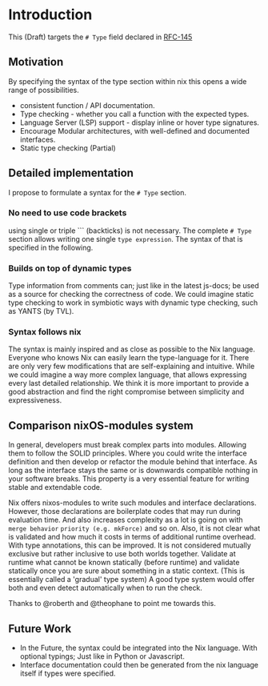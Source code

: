 # Introduction

This (Draft) targets the `# Type` field declared in [RFC-145](https://github.com/NixOS/rfcs/pull/145)

## Motivation

By specifying the syntax of the type section within nix this opens a wide range of possibilities.

- consistent function / API documentation.
- Type checking - whether you call a function with the expected types.
- Language Server (LSP) support - display inline or hover type signatures.
- Encourage Modular architectures, with well-defined and documented interfaces.
- Static type checking (Partial)

## Detailed implementation

I propose to formulate a syntax for the `# Type` section.

### No need to use code brackets

using single or triple ``\` (backticks) is not necessary. The complete `# Type` section allows writing one single `type expression`. The syntax of that is specified in the following.

### Builds on top of dynamic types

Type information from comments can; just like in the latest js-docs; be used as a source for checking the correctness of code.
We could imagine static type checking to work in symbiotic ways with dynamic type checking, such as YANTS (by TVL).

### Syntax follows nix

The syntax is mainly inspired and as close as possible to the Nix language. Everyone who knows Nix can easily learn the type-language for it.
There are only very few modifications that are self-explaining and intuitive. While we could imagine a way more complex language, that allows expressing every last detailed relationship.
We think it is more important to provide a good abstraction and find the right compromise between simplicity and expressiveness.

## Comparison nixOS-modules system

In general, developers must break complex parts into modules.
Allowing them to follow the SOLID principles. Where you could write the interface definition and then develop or refactor the module behind that interface.
As long as the interface stays the same or is downwards compatible nothing in your software breaks.
This property is a very essential feature for writing stable and extendable code.

Nix offers nixos-modules to write such modules and interface declarations. However, those declarations are boilerplate codes that may run during evaluation time.
And also increases complexity as a lot is going on with `merge behavior` `priority (e.g. mkForce)` and so on.
Also, it is not clear what is validated and how much it costs in terms of additional runtime overhead.
With type annotations, this can be improved. It is not considered mutually exclusive but rather inclusive to use both worlds together.
Validate at runtime what cannot be known statically (before runtime) and validate statically once you are sure about something in a static context. (This is essentially called a 'gradual' type system)
A good type system would offer both and even detect automatically when to run the check.

Thanks to @roberth and @theophane to point me towards this.

## Future Work

- In the Future, the syntax could be integrated into the Nix language. With optional typings; Just like in Python or Javascript.
- Interface documentation could then be generated from the nix language itself if types were specified.
